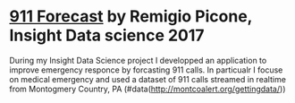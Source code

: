 # [911 Forecast](http://www.911forecast.site.com/) by Remigio Picone, Insight Data science 2017 

During my Insight Data Science project I developped an application to improve  emergency responce by forcasting  911 calls. In particualr I focuse on medical emergency and used a dataset of 911 calls streamed in realtime from Montogmery Country, PA (#data(http://montcoalert.org/gettingdata/))








